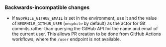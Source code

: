 ### Backwards-incompatible changes

- If `NEOPHILE_GITHUB_EMAIL` is set in the environment, use it and the value of `NEOPHILE_GITHUB_USER` (`neophile` by default) as the actor for Git commits rather than querying the GitHub API for the name and email of the current user. This allows PR creation to be done from GitHub Actions workflows, where the `/user` endpoint is not available.
